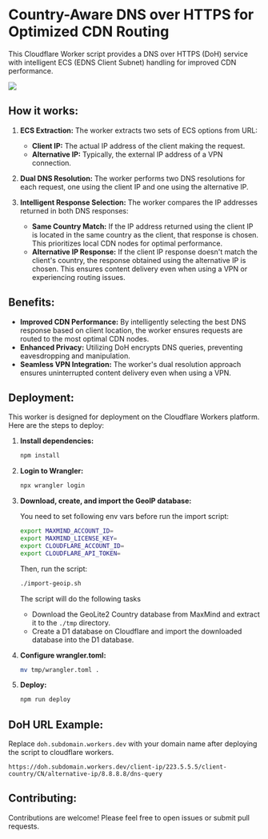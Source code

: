 # Country-Aware DNS over HTTPS for Optimized CDN Routing

This Cloudflare Worker script provides a DNS over HTTPS (DoH) service with intelligent ECS (EDNS Client Subnet) handling for improved CDN performance.

![](https://www.plantuml.com/plantuml/png/bP7HRjCm58RlznI7NWs9sXfi876rAKLT9T95BTc4fgboujFMmh63VRokF3sEILKQxMQNFZxVdo-_hpq9Hw7HP--KgNMG25kYrd_bt8aTsoZQXYfuTBKrX8PORHlUQc4wPkn9QbNnx79STACo_yuRuGbT7AsoZdWXrdRff4WZrEwFaYYujDkpvJukDkVJcmymcYgw3HNSrAIiyQCu6Rq_BEHvFERY9LT6djva3_6OQHlaMWk7y63TBtG3F9kSBaqk-liYhbfpNiPJwT5rquczXKmhD7Jafnq_jNQZ8pjVzl02TJ9FSXSCYg0rJD7E2f22H2KymjhP1WxYHoG9VMHGjjeAEOJ8mgdi4Ko_-ud112Ev_x_BdXhqqADbJruoME3lW9uEBzoXp8TAsaOemtR_C2RncTUfXR5g-UDiMQncnTDXLDjWoEtvOtPNpdyiVgwokyct9ouqeJE2r3CcwhwO9qeQFuuVTVlUfbD9bLwzecCyswIcZnZi56qXEa1iAReQf67IvxSaHQzNazAhV65mBxIIWX0S-g09x1fS7twL4WOF5YEkqSZGwBy0)

## How it works:

1. **ECS Extraction:** The worker extracts two sets of ECS options from URL:

   - **Client IP:** The actual IP address of the client making the request.
   - **Alternative IP:** Typically, the external IP address of a VPN connection.

2. **Dual DNS Resolution:** The worker performs two DNS resolutions for each request, one using the client IP and one using the alternative IP.

3. **Intelligent Response Selection:** The worker compares the IP addresses returned in both DNS responses:
   - **Same Country Match:** If the IP address returned using the client IP is located in the same country as the client, that response is chosen. This prioritizes local CDN nodes for optimal performance.
   - **Alternative IP Response:** If the client IP response doesn't match the client's country, the response obtained using the alternative IP is chosen. This ensures content delivery even when using a VPN or experiencing routing issues.

## Benefits:

- **Improved CDN Performance:** By intelligently selecting the best DNS response based on client location, the worker ensures requests are routed to the most optimal CDN nodes.
- **Enhanced Privacy:** Utilizing DoH encrypts DNS queries, preventing eavesdropping and manipulation.
- **Seamless VPN Integration:** The worker's dual resolution approach ensures uninterrupted content delivery even when using a VPN.

## Deployment:

This worker is designed for deployment on the Cloudflare Workers platform. Here are the steps to deploy:

1. **Install dependencies:**

   ```bash
   npm install
   ```

2. **Login to Wrangler:**

   ```bash
   npx wrangler login
   ```

3. **Download, create, and import the GeoIP database:**

   You need to set following env vars before run the import script:
	```bash
 	export MAXMIND_ACCOUNT_ID=
	export MAXMIND_LICENSE_KEY=
	export CLOUDFLARE_ACCOUNT_ID=
	export CLOUDFLARE_API_TOKEN=
 	```
   Then, run the script:
 	```bash
 	./import-geoip.sh
 	```
   The script will do the following tasks
	- Download the GeoLite2 Country database from MaxMind and extract it to the `./tmp` directory.
   - Create a D1 database on Cloudflare and import the downloaded database into the D1 database.


4. **Configure wrangler.toml:**

	```sh
 	mv tmp/wrangler.toml .
 	```

6. **Deploy:**
   ```bash
   npm run deploy
   ```

## DoH URL Example:

Replace `doh.subdomain.workers.dev` with your domain name after deploying the script to cloudflare workers.

```
https://doh.subdomain.workers.dev/client-ip/223.5.5.5/client-country/CN/alternative-ip/8.8.8.8/dns-query
```

## Contributing:

Contributions are welcome! Please feel free to open issues or submit pull requests.
